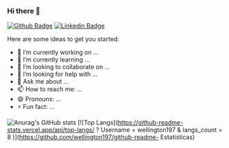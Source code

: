 ### Hi there 👋

[![Github Badge](https://img.shields.io/badge/-Github-000?style=flat-square&logo=Github&logoColor=white&link=https://github.com/wellington197)](https://github.com/wellington197)
[![Linkedin Badge](https://img.shields.io/badge/-LinkedIn-blue?style=flat-square&logo=Linkedin&logoColor=white&link=https://www.linkedin.com/in/www.linkedin.com/in/fco-wellington-costa/)](https://www.linkedin.com/in/www.linkedin.com/in/fco-wellington-costa/)


Here are some ideas to get you started:

- 🔭 I’m currently working on ...
- 🌱 I’m currently learning ...
- 👯 I’m looking to collaborate on ...
- 🤔 I’m looking for help with ...
- 💬 Ask me about ...
- 📫 How to reach me: ...
- 😄 Pronouns: ...
- ⚡ Fun fact: ...


![Anurag's GitHub stats](https://github-readme-stats.vercel.app/api?username=wellington197&show_icons=true&theme=radical)
[![Top Langs](https://github-readme-stats.vercel.app/api/top-langs/ ? Username = wellington197 & langs_count = 8 )](https://github.com/wellington197/github-readme- Estatísticas)

